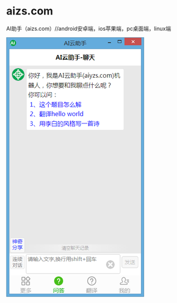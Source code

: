 # aizs.com
AI助手（aizs.com）//android安卓端，ios苹果端，pc桌面端，linux端


![图片描述](https://github.com/8lib/aizs.com/blob/main/static/img/logo.png)